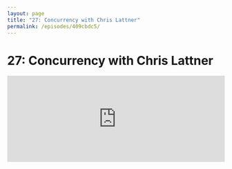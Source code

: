 ```yaml
---
layout: page
title: "27: Concurrency with Chris Lattner"
permalink: /episodes/409cbdc5/
---
```


# 27: Concurrency with Chris Lattner

<iframe frameBorder="0" height="200px" scrolling="no" seamless src="https://player.simplecast.com/af11f028-e749-46e7-915d-1a2d1529b939" width="100%" />

Please take a minute to leave [a review on iTunes](https://itunes.apple.com/us/podcast/swift-unwrapped/id1209817203) and [join us on Spectrum chat](http://spectrum.chat/specfm/swift-unwrapped) if you'd like to discuss the show.

* Concurrency manifesto: https://gist.github.com/lattner/31ed37682ef1576b16bca1432ea9f782

* Tweet from Chris: https://twitter.com/clattner_llvm/status/898310296183357441

* Ted Kremenek's email: https://lists.swift.org/pipermail/swift-evolution/Week-of-Mon-20170814/038891.html

* Chris's email: https://lists.swift.org/pipermail/swift-evolution/Week-of-Mon-20170814/038892.html

* Async/Await proposal: https://gist.github.com/lattner/429b9070918248274f25b714dcfc7619

* Async/Await prototype pull request: https://github.com/apple/swift/pull/11501

* Old doc on concurrency: https://github.com/apple/swift/blob/master/docs/proposals/Concurrency.rst
